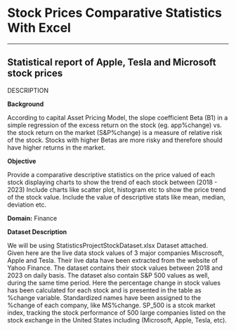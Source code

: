 # Stock Prices Comparative Statistics With Excel
-------------------------------------------------------------
Statistical report of Apple, Tesla and Microsoft stock prices
-------------------------------------------------------------

DESCRIPTION

**Background** 

According to capital Asset Pricing Model, the slope coefficient Beta (B1) in a simple regression of
the excess return on the stock (eg. app%change) vs. the stock return on the market (S&P%change) is
a measure of relative risk of the stock.
Stocks with higher Betas are more risky and therefore should have higher returns in the market.

**Objective**

Provide a comparative descriptive statistics on the price valued of each stock
displaying charts to show the trend of each stock between (2018 - 2023)
Include charts like scatter plot, histogram etc to show the price trend of the
stock value.
Include the value of descriptive stats like mean, median, deviation etc. 

**Domain:**  Finance

**Dataset Description**

We will be using StatisticsProjectStockDataset.xlsx Dataset attached.<br>
Given here are the live data stock values of 3 major companies Miscrosoft, Apple and Tesla. Their
live data have been extracted from the website of Yahoo Finance. The dataset contains their stock
values between 2018 and 2023 on daily basis. The dataset also contain S&P 500 values as well,
during the same time period. Here the percentage change in stock values has been calculated for
each stock and is presented in the table as %change variable.
Standardized names have been assigned to the %change of each company, like MS%change.
SP_500 is a stcok market index, tracking the stock performance of 500 large companies listed on
the stock exchange in the United States including (Microsoft, Apple, Tesla, etc).

